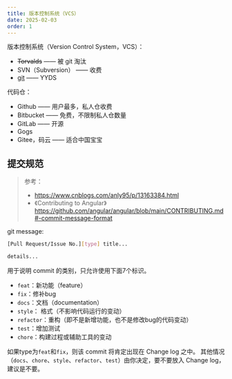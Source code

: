 ```yaml
---
title: 版本控制系统（VCS）
date: 2025-02-03
order: 1
---
```


版本控制系统（Version Control System，VCS）：

+ ~~Torvalds~~ —— 被 git 淘汰
+ SVN（Subversion） —— 收费
+ [git](./vcs-git.md) —— YYDS

代码仓：

- Github —— 用户最多，私人仓收费
- Bitbucket —— 免费，不限制私人仓数量
- GitLab —— 开源
- Gogs
- Gitee，码云 —— 适合中国宝宝

## 提交规范

> 参考：
> + <https://www.cnblogs.com/anly95/p/13163384.html>
> + 《Contributing to Angular》 <https://github.com/angular/angular/blob/main/CONTRIBUTING.md#-commit-message-format>

git message:

```bash
[Pull Request/Issue No.][type] title...  

details...
```


用于说明 commit 的类别，只允许使用下面7个标识。

+ `feat`：新功能（feature）
+ `fix`：修补bug
+ `docs`：文档（documentation）
+ `style`： 格式（不影响代码运行的变动）
+ `refactor`：重构（即不是新增功能，也不是修改bug的代码变动）
+ `test`：增加测试
+ `chore`：构建过程或辅助工具的变动

如果type为`feat`和`fix`，则该 commit 将肯定出现在 Change log 之中。
其他情况（`docs`、`chore`、`style`、`refactor`、`test`）由你决定，要不要放入 Change log，建议是不要。

